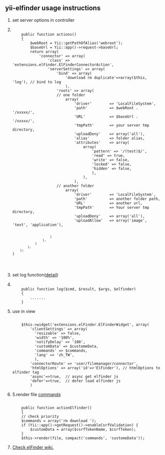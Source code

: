 <h2>yii-elfinder usage instructions</h2>
<ol>
<li>set server options in controller</li>
<li>
<pre><code>
    public function actions()
    {
        $webRoot = Yii::getPathOfAlias('webroot');
        $baseUrl = Yii::app()->request->baseUrl;
        return array(
            'connector' => array(
                'class' => 'extensions.elFinder.ElFinderConnectorAction',
                'serverSettings' => array(
                    'bind' => array(
                        'download rm duplicate'=>array($this, 'log'), // bind to log
                        ),
                    'roots' => array(
					// one folder
                        array(
                            'driver'        => 'LocalFileSystem',
                            'path'          => $webRoot . '/xxxxx/',
                            'URL'           => $baseUrl . '/xxxxx/',
                            'tmpPath'       => your server tmp directory,
                            'uploadDeny'    => array('all'),
                            'alias'         => folder alias,
                            'attributes'    => array(
                                array(
                                    'pattern' => '/(test)$/',
                                    'read' => true,
                                    'write' => false,
                                    'locked' => false,
                                    'hidden' => false,
                                    ),
                                ),
                            ),
					// another folder
                        array(
                            'driver'        => 'LocalFileSystem',
                            'path'          => another folder path,
                            'URL'           => another url,
                            'tmpPath'       => Your server tmp directory,
                            'uploadDeny'    => array('all'),
                            'uploadAllow'   => array('image', 'text', 'application'),
                       
                        )
                    ),
                )
            ),
        );
    }
</code></pre></li>
<li>set log function(<a href="https://github.com/Studio-42/elFinder/wiki/Logging" target="_blank">detail</a>)</li>
<li><pre><code>
    public function log($cmd, $result, $args, $elfinder)
    {      
        .......
    }
</code></pre></li>
<li>use in view
<pre><code>
    $this->widget('extensions.elFinder.ElFinderWidget', array(
        'clientSettings' => array(
          'resizable' => false,
          'width' => '100%',
          'notifyDelay' => '100',
          'customData' => $customeData,
          'commands' => $commands,
          'lang' => 'zh_TW',
          ),
        'connectorRoute' => 'user/filemanager/connector',
        'htmlOptions' => array('id'=>'ElFinder'), // htmlOptions to elfinder tag
        'async'=>true,  // async get elfinder js
        'defer'=>true,  // defer load elfinder js
        )
</code></pre></li>
<li>5.render file <a href="https://github.com/Studio-42/elFinder/wiki/Client-configuration-options#commands" target="_blank">commands</a>
<pre><code>
    public function actionElfinder()
    {
    // check priority
    $commands = array('rm download ');
    if (Yii::app()->getRequest()->enableCsrfValidation) {
        $customData = array($csrfTokenName, $csrfToken);
    }
    $this->render(file, compact('commands', 'customeData'));
</code></pre></li>
<li><a href="https://github.com/Studio-42/elFinder" target="_blank">Check elFinder wiki.</a></li>
</ol>